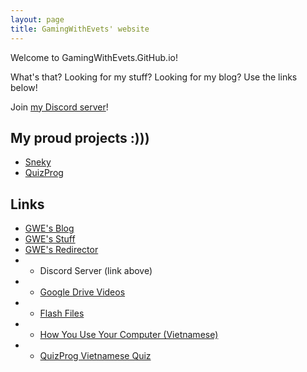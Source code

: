 ```yaml
---
layout: page
title: GamingWithEvets' website
---
```


Welcome to GamingWithEvets.GitHub.io!

What's that? Looking for my stuff? Looking for my blog? Use the links below!

Join [my Discord server](https://gamingwithevets.github.io/redirector/discord.html)!

## My proud projects :)))
- [Sneky](https://github.com/gamingwithevets/sneky)
- [QuizProg](https://github.com/gamingwithevets/quizprog)

## Links
- [GWE's Blog](https://gamingwithevets.github.io/blog)
- [GWE's Stuff](https://gamingwithevets.github.io/stuff)
- [GWE's Redirector](https://gamingwithevets.github.io/redirector)
- - Discord Server (link above)
- - [Google Drive Videos](https://gamingwithevets.github.io/redirector/newvideos.html)
- - [Flash Files](https://gamingwithevets.github.io/redirector/flashdl.html)
- - [How You Use Your Computer (Vietnamese)](https://gamingwithevets.github.io/redirector/compform_vi.html)
- - [QuizProg Vietnamese Quiz](https://gamingwithevets.github.io/redirector/hoingu_vi.html)
